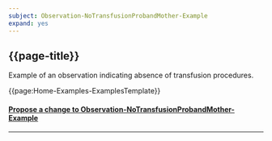 ```yaml
---
subject: Observation-NoTransfusionProbandMother-Example
expand: yes
---
```



## {{page-title}}


Example of an observation indicating absence of transfusion procedures.


{{page:Home-Examples-ExamplesTemplate}}



<div id="Feedback" class="tabcontent">
<h4><a href='https://simplifier.net/NHS-Digital-FHIR-Genomics-Implementation-Guide/Observation-NoTransfusionProbandMother-Example/~issues?level=File' target="_blank">Propose a change to Observation-NoTransfusionProbandMother-Example</a></h4>
</div>

---
